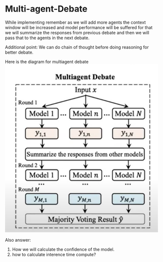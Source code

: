 # Multi-agent-Debate
While implementing remember as we will add more agents the context window will be increased and model performance will be suffered for that we will summarize the responses from previous debate and then we will pass that to the agents in the next debate.

Additional point: We can do chain of thought before doing reasoning for better debate.

Here is the diagram for multiagent debate
![alt text](image.png)

Also answer:

1. How we will  calculate the confidence of the model.
2. how to calculate interence time compute?